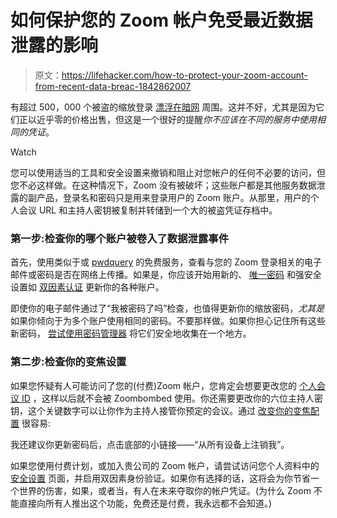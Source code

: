 # 如何保护您的 Zoom 帐户免受最近数据泄露的影响

> 原文：<https://lifehacker.com/how-to-protect-your-zoom-account-from-recent-data-breac-1842862007>

有超过 500，000 个被盗的缩放登录 [漂浮在暗网](https://www.fastcompany.com/90490295/half-a-million-zoom-logins-are-available-on-the-dark-web-for-less-than-a-cent-each) 周围。这并不好，尤其是因为它们正以近乎零的价格出售，但这是一个很好的提醒*你不应该在不同的服务中使用相同的凭证*。

Watch

您可以使用适当的工具和安全设置来撤销和阻止对您帐户的任何不必要的访问，但您不必这样做。在这种情况下，Zoom 没有被破坏；这些账户都是其他服务数据泄露的副产品，登录名和密码只是用来登录用户的 Zoom 账户。从那里，用户的个人会议 URL 和主持人密钥被复制并转储到一个大的被盗凭证存档中。

### 第一步:检查你的哪个账户被卷入了数据泄露事件

首先，使用类似于或 [pwdquery](https://pwdquery.xyz/) 的免费服务，查看与您的 Zoom 登录相关的电子邮件或密码是否在网络上传播。如果是，你应该开始用新的、 [唯一密码](https://lifehacker.com/how-to-create-secure-passwords-that-arent-impossible-to-1825048324) 和强安全设置如 [双因素认证](https://lifehacker.com/no-one-knows-about-two-factor-authentication-and-privat-1838913065) 更新你的各种账户。

即使你的电子邮件通过了“我被密码了吗”检查，也值得更新你的缩放密码，*尤其是*如果你倾向于为多个账户使用相同的密码。不要那样做。如果你担心记住所有这些新密码， [尝试使用密码管理器](https://lifehacker.com/the-five-best-password-managers-5529133) 将它们安全地收集在一个地方。

### 第二步:检查你的变焦设置

如果您怀疑有人可能访问了您的(付费)Zoom 帐户，您肯定会想要更改您的 [个人会议 ID](https://zoom.us/profile) ，这样以后就不会被 Zoombombed 使用。你还需要更改你的六位主持人密钥，这个关键数字可以让你作为主持人接管你预定的会议。通过 [改变你的变焦配置](https://zoom.us/profile) 很容易:

我还建议你更新密码后，点击底部的小链接——“从所有设备上注销我”。

如果您使用付费计划，或加入贵公司的 Zoom 帐户，请尝试访问您个人资料中的 [安全设置](https://zoom.us/account/setting/security) 页面，并启用双因素身份验证。如果你有选择的话，这将会为你节省一个世界的伤害，如果，或者当，有人在未来夺取你的帐户凭证。(为什么 Zoom 不能直接向所有人推出这个功能，免费还是付费，我永远都不会知道。)
